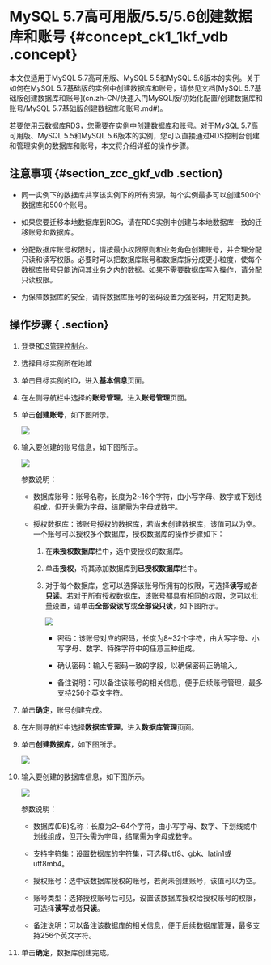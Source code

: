 # MySQL 5.7高可用版/5.5/5.6创建数据库和账号 {#concept_ck1_1kf_vdb .concept}

本文仅适用于MySQL 5.7高可用版、MySQL 5.5和MySQL 5.6版本的实例。关于如何在MySQL 5.7基础版的实例中创建数据库和账号，请参见文档[MySQL 5.7基础版创建数据库和账号](cn.zh-CN/快速入门MySQL版/初始化配置/创建数据库和账号/MySQL 5.7基础版创建数据库和账号.md#)。

若要使用云数据库RDS，您需要在实例中创建数据库和账号。对于MySQL 5.7高可用版、MySQL 5.5和MySQL 5.6版本的实例，您可以直接通过RDS控制台创建和管理实例的数据库和账号，本文将介绍详细的操作步骤。

## 注意事项 {#section_zcc_gkf_vdb .section}

-   同一实例下的数据库共享该实例下的所有资源，每个实例最多可以创建500个数据库和500个账号。

-   如果您要迁移本地数据库到RDS，请在RDS实例中创建与本地数据库一致的迁移账号和数据库。

-   分配数据库账号权限时，请按最小权限原则和业务角色创建账号，并合理分配只读和读写权限。必要时可以把数据库账号和数据库拆分成更小粒度，使每个数据库账号只能访问其业务之内的数据。如果不需要数据库写入操作，请分配只读权限。

-   为保障数据库的安全，请将数据库账号的密码设置为强密码，并定期更换。


## 操作步骤 { .section}

1.  登录[RDS管理控制台](https://rds.console.aliyun.com/)。
2.  选择目标实例所在地域
3.  单击目标实例的ID，进入**基本信息**页面。
4.  在左侧导航栏中选择的**账号管理**，进入**账号管理**页面。
5.  单击**创建账号**，如下图所示。

    ![](http://static-aliyun-doc.oss-cn-hangzhou.aliyuncs.com/assets/img/7819/1830_zh-CN.png)

6.  输入要创建的账号信息，如下图所示。

    ![](http://static-aliyun-doc.oss-cn-hangzhou.aliyuncs.com/assets/img/7819/1831_zh-CN.png)

    参数说明：

    -   数据库账号：账号名称，长度为2~16个字符，由小写字母、数字或下划线组成，但开头需为字母，结尾需为字母或数字。

    -   授权数据库：该账号授权的数据库，若尚未创建数据库，该值可以为空。一个账号可以授权多个数据库，授权数据库的操作步骤如下：

        1.  在**未授权数据库**栏中，选中要授权的数据库。
        2.  单击**授权**，将其添加数据库到**已授权数据库**栏中。
        3.  对于每个数据库，您可以选择该账号所拥有的权限，可选择**读写**或者**只读**。若对于所有授权数据库，该账号都具有相同的权限，您可以批量设置，请单击**全部设读写**或**全部设只读**，如下图所示。

            ![](http://static-aliyun-doc.oss-cn-hangzhou.aliyuncs.com/assets/img/7819/1832_zh-CN.png)

            -   密码：该账号对应的密码，长度为8~32个字符，由大写字母、小写字母、数字、特殊字符中的任意三种组成。

            -   确认密码：输入与密码一致的字段，以确保密码正确输入。

            -   备注说明：可以备注该账号的相关信息，便于后续账号管理，最多支持256个英文字符。

7.  单击**确定**，账号创建完成。
8.  在左侧导航栏中选择**数据库管理**，进入**数据库管理**页面。
9.  单击**创建数据库**，如下图所示。

    ![](http://static-aliyun-doc.oss-cn-hangzhou.aliyuncs.com/assets/img/7819/1835_zh-CN.png)

10. 输入要创建的数据库信息，如下图所示。

    ![](http://static-aliyun-doc.oss-cn-hangzhou.aliyuncs.com/assets/img/7819/1837_zh-CN.png)

    参数说明：

    -   数据库\(DB\)名称：长度为2~64个字符，由小写字母、数字、下划线或中划线组成，但开头需为字母，结尾需为字母或数字。

    -   支持字符集：设置数据库的字符集，可选择utf8、gbk、latin1或utf8mb4。

    -   授权账号：选中该数据库授权的账号，若尚未创建账号，该值可以为空。

    -   账号类型：选择授权账号后可见，设置该数据库授权给授权账号的权限，可选择**读写**或者**只读**。

    -   备注说明：可以备注该数据库的相关信息，便于后续数据库管理，最多支持256个英文字符。

11. 单击**确定**，数据库创建完成。

